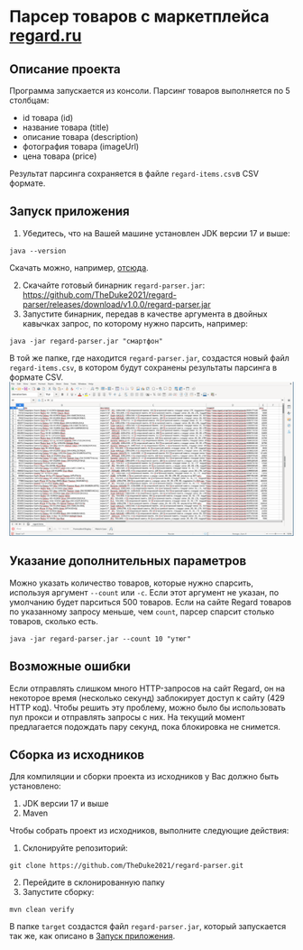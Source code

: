 # Парсер товаров с маркетплейса [regard.ru](https://regard.ru/)

## Описание проекта
Программа запускается из консоли. Парсинг товаров выполняется по 5 столбцам:
- id товара (id)
- название товара (title)
- описание товара (description)
- фотография товара (imageUrl)
- цена товара (price)

Результат парсинга сохраняется в файле `regard-items.csv`в CSV формате.

## Запуск приложения
1. Убедитесь, что на Вашей машине установлен JDK версии 17 и выше:
```console
java --version
```

Скачать можно, например, [отсюда](https://www.oracle.com/java/technologies/downloads/).

2. Скачайте готовый бинарник `regard-parser.jar`:
   https://github.com/TheDuke2021/regard-parser/releases/download/v1.0.0/regard-parser.jar
3. Запустите бинарник, передав в качестве аргумента в двойных кавычках запрос, по которому нужно парсить, например:
 ```console  
java -jar regard-parser.jar "смартфон"
```

В той же папке, где находится `regard-parser.jar`, создастся новый файл `regard-items.csv`, в котором будут сохранены результаты парсинга в формате CSV.
![CSV результат](./.github/csv.png)
## Указание дополнительных параметров
Можно указать количество товаров, которые нужно спарсить, используя аргумент `--count` или `-c`. Если этот аргумент не указан, по умолчанию будет парситься 500 товаров.
Если на сайте Regard товаров по указанному запросу меньше, чем `count`, парсер спарсит столько товаров, сколько есть.
```console
java -jar regard-parser.jar --count 10 "утюг"
```

## Возможные ошибки
Если отправлять слишком много HTTP-запросов на сайт Regard, он на некоторое время (несколько секунд) заблокирует доступ к сайту (429 HTTP код). Чтобы решить эту проблему, можно было бы использовать пул прокси и отправлять запросы с них. На текущий момент предлагается подождать пару секунд, пока блокировка не снимется.

## Сборка из исходников
Для компиляции и сборки проекта из исходников у Вас должно быть установлено:
1. JDK версии 17 и выше
2. Maven

Чтобы собрать проект из исходников, выполните следующие действия:
1. Склонируйте репозиторий:
```console
git clone https://github.com/TheDuke2021/regard-parser.git
```
2. Перейдите в склонированную папку
3. Запустите сборку:
```console
mvn clean verify
```

В папке `target` создастся файл `regard-parser.jar`, который запускается так же, как описано в [Запуск приложения](#Запуск-приложения).